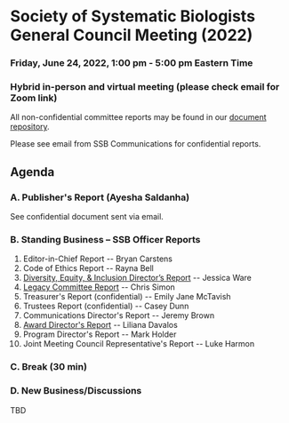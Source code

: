 
# Society of Systematic Biologists General Council Meeting (2022)

### Friday, June 24, 2022, 1:00 pm - 5:00 pm Eastern Time

### Hybrid in-person and virtual meeting (please check email for Zoom link)

All non-confidential committee reports may be found in our [document repository](https://github.com/systbiol/reports/tree/master/2022_June).

Please see email from SSB Communications for confidential reports.

## Agenda

### A. Publisher's Report (Ayesha Saldanha)

See confidential document sent via email.

### B. Standing Business – SSB Officer Reports

1. Editor-in-Chief Report -- Bryan Carstens
2. Code of Ethics Report -- Rayna Bell
3. [Diversity, Equity, & Inclusion Director’s Report](https://github.com/systbiol/reports/blob/master/2022_June/SSB_DEI_report_June2022.pdf) -- Jessica Ware
4. [Legacy Committee Report](https://github.com/systbiol/reports/blob/master/2022_June/SSB_legacy_committee_report_June2022.pdf) -- Chris Simon
5. Treasurer's Report (confidential) -- Emily Jane McTavish
6. Trustees Report (confidential) -- Casey Dunn
7. Communications Director's Report -- Jeremy Brown
8. [Award Director's Report](https://github.com/systbiol/reports/blob/master/2022_June/SSB_awards_report_June2022.pdf) -- Liliana Davalos
9. Program Director's Report -- Mark Holder
10. Joint Meeting Council Representative's Report -- Luke Harmon

### C. Break (30 min)

### D. New Business/Discussions

TBD
